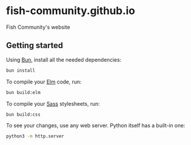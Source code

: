 # fish-community.github.io
Fish Community's website

## Getting started

Using [Bun](https://bun.sh/), install all the needed dependencies:

```sh
bun install
```

To compile your [Elm](https://elm-lang.org/) code, run:

```sh
bun build:elm
```

To compile your [Sass](https://sass-lang.com/) stylesheets, run:

```sh
bun build:css
```

To see your changes, use any web server. Python itself has a built-in one:

```sh
python3 -m http.server
```
